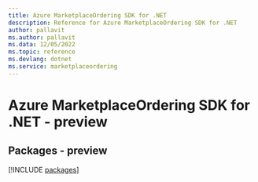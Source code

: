 ```yaml
---
title: Azure MarketplaceOrdering SDK for .NET
description: Reference for Azure MarketplaceOrdering SDK for .NET
author: pallavit
ms.author: pallavit
ms.data: 12/05/2022
ms.topic: reference
ms.devlang: dotnet
ms.service: marketplaceordering
---
```

# Azure MarketplaceOrdering SDK for .NET - preview
## Packages - preview
[!INCLUDE [packages](marketplaceordering-index.md)]